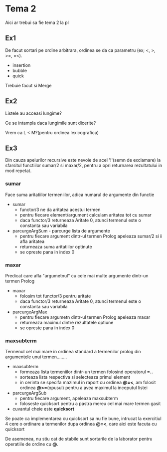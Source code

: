 # Tema 2

Aici ar trebui sa fie tema 2 la pl

## Ex1

De facut sortari pe ordine arbitrara, ordinea se da ca parametru (ex; <, >, >=, =<).

* insertion
* bubble
* quick

Trebuie facut si Merge

## Ex2

Listele au acceasi lungime?

Ce se intampla daca lungimile sunt dicerite?

Vrem ca L < M?(pentru ordinea lexicografica)

## Ex3

Din cauza apelurilor recursive este nevoie de acel '!'(semn de exclamare) la
sfarsitul functiilor sumar/2 si maxar/2, pentru a opri returnarea rezultatului
in mod repetat.

### sumar

Face suma aritatiilor termeniilor, adica numarul de argumente din functie

* sumar 
	* functor/3 ne da aritatea acestui termen
	* pentru fiecare element/argument calculam aritatea tot cu sumar
	* daca functor/3 returneaza Aritate 0, atunci termenul este o constanta
sau variabila
* parcurgeArgSum - parcurge lista de argumente
	* pentru fiecare argument dintr-ul termen Prolog apeleaza sumar/2 si ii afla
aritatea
	* returneaza suma aritatiilor optinute
	* se opreste pana in index 0

### maxar

Predicat care afla "argumetnul" cu cele mai multe argumente dintr-un termen Prolog

* maxar
	* folosim tot functor/3 pentru aritate
	* daca functor/3 returneaza Aritate 0, atunci termenul este o constanta
sau variabila
* parcurgeArgMax
	* pentru fiecare argumetn dintr-ul termen Prolog apeleaza maxar
	* returneaza maximul dintre rezultatele optiune
	* se opreste pana in index 0

### maxsubterm

Termenul cel mai mare in ordinea standard a termenilor prolog din argumentele
unui termen........

* maxsubterm
	* formeaza lista termeniilor dintr-un termen folosind operatorul **=..**
	* sorteaza lista respectiva si selecteaza primul element
	* in cerinta se specifa mazimul in raport cu ordinea **@=<**, am folosit ordinea
**@>=**(opusul) pentru a avea maximul la inceputul listei
* parcurgeArgSub
	* pentru fiecare argument, apeleaza maxsubterm
	* foloseste quicksort pentru a pastra mereu cel mai mare termen gasit 
* cuvantul cheie este **quicksort**

Se poate ca implementarea cu quicksort sa nu fie bune, intrucat la exercitiul 4
cere o ordinare a termenilor dupa ordinea **@=<**, care aici este facuta cu quicksort

De asemenea, nu stiu cat de stabile sunt sortarile de la laborator pentru operatiile
de ordine cu **@**.

